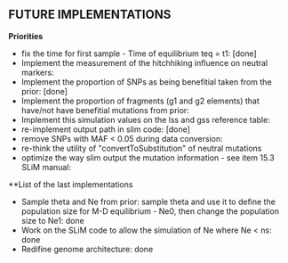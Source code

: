 ## **FUTURE IMPLEMENTATIONS**

**Priorities**
- fix the time for first sample - Time of equilibrium teq = t1: [done]
- Implement the measurement of the hitchhiking influence on neutral markers:
- Implement the proportion of SNPs as being benefitial taken from the prior: [done]
- Implement the proportion of fragments (g1 and g2 elements) that have/not have benefitial mutations from prior:
- Implement this simulation values on the lss and gss reference table:
- re-implement output path in slim code: [done]
- remove SNPs with MAF < 0.05 during data conversion:
- re-think the utility of "convertToSubstitution" of neutral mutations
- optimize the way slim output the mutation information - see item 15.3 SLiM manual:

**List of the last implementations
- Sample theta and Ne from prior: sample theta and use it to define the population size for M-D equilibrium - Ne0, then change the population size to Ne1: done
- Work on the SLiM code to allow the simulation of Ne where Ne < ns: done
- Redifine genome architecture: done
